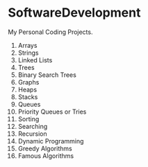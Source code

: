 # SoftwareDevelopment
My Personal Coding Projects.

1) Arrays
2) Strings
3) Linked Lists 
4) Trees
5) Binary Search Trees
6) Graphs
7) Heaps 
8) Stacks
9) Queues
10) Priority Queues or Tries
11) Sorting
12) Searching
13) Recursion
14) Dynamic Programming
15) Greedy Algorithms
16) Famous Algorithms
